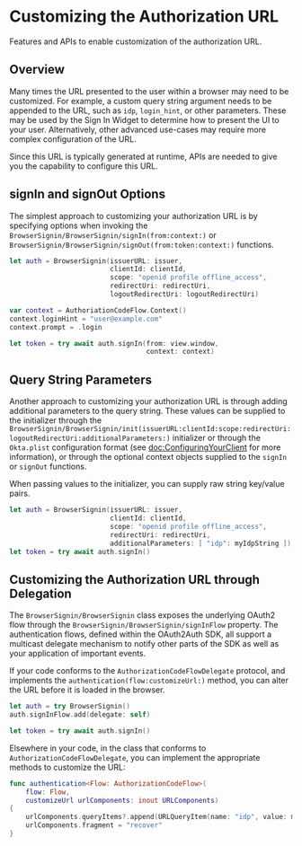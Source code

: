# Customizing the Authorization URL

Features and APIs to enable customization of the authorization URL.

## Overview

Many times the URL presented to the user within a browser may need to be customized. For example, a custom query string argument needs to be appended to the URL, such as `idp`, `login_hint`, or other parameters. These may be used by the Sign In Widget to determine how to present the UI to your user. Alternatively, other advanced use-cases may require more complex configuration of the URL.

Since this URL is typically generated at runtime, APIs are needed to give you the capability to configure this URL.

## signIn and signOut Options

The simplest approach to customizing your authorization URL is by specifying options when invoking the ``BrowserSignin/BrowserSignin/signIn(from:context:)`` or ``BrowserSignin/BrowserSignin/signOut(from:token:context:)`` functions.

```swift
let auth = BrowserSignin(issuerURL: issuer,
                         clientId: clientId,
                         scope: "openid profile offline_access",
                         redirectUri: redirectUri,
                         logoutRedirectUri: logoutRedirectUri)

var context = AuthoriationCodeFlow.Context()
context.loginHint = "user@example.com"
context.prompt = .login

let token = try await auth.signIn(from: view.window,
                                  context: context)
```

## Query String Parameters

Another approach to customizing your authorization URL is through adding additional parameters to the query string. These values can be supplied to the initializer through the ``BrowserSignin/BrowserSignin/init(issuerURL:clientId:scope:redirectUri:logoutRedirectUri:additionalParameters:)`` initializer or through the `Okta.plist` configuration format (see <doc:ConfiguringYourClient> for more information), or through the optional context objects supplied to the `signIn` or `signOut` functions.

When passing values to the initializer, you can supply raw string key/value pairs.

```swift
let auth = BrowserSignin(issuerURL: issuer,
                         clientId: clientId,
                         scope: "openid profile offline_access",
                         redirectUri: redirectUri,
                         additionalParameters: [ "idp": myIdpString ])
let token = try await auth.signIn()
```

## Customizing the Authorization URL through Delegation

The ``BrowserSignin/BrowserSignin`` class exposes the underlying OAuth2 flow through the ``BrowserSignin/BrowserSignin/signInFlow`` property. The authentication flows, defined within the OAuth2Auth SDK, all support a multicast delegate mechanism to notify other parts of the SDK as well as your application of important events.

If your code conforms to the `AuthorizationCodeFlowDelegate` protocol, and implements the `authentication(flow:customizeUrl:)` method, you can alter the URL before it is loaded in the browser.

```swift
let auth = try BrowserSignin()
auth.signInFlow.add(delegate: self)

let token = try await auth.signIn()
```

Elsewhere in your code, in the class that conforms to `AuthorizationCodeFlowDelegate`, you can implement the appropriate methods to customize the URL:

```swift
func authentication<Flow: AuthorizationCodeFlow>(
    flow: Flow,
    customizeUrl urlComponents: inout URLComponents)
{
    urlComponents.queryItems?.append(URLQueryItem(name: "idp", value: myIdpString))
    urlComponents.fragment = "recover"
}
```
